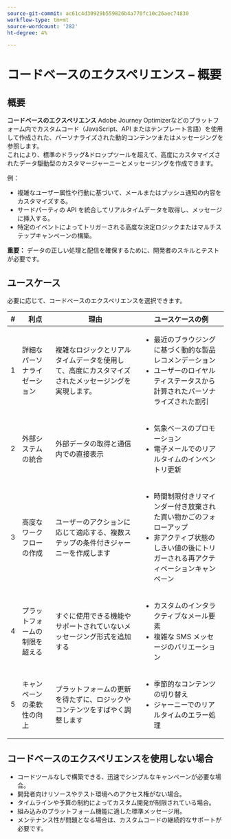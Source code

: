 ```yaml
---
source-git-commit: ac61c4d30929b559826b4a770fc10c26aec74830
workflow-type: tm+mt
source-wordcount: '282'
ht-degree: 4%

---
```

# コードベースのエクスペリエンス – 概要

## 概要

**コードベースのエクスペリエンス** Adobe Journey Optimizerなどのプラットフォーム内でカスタムコード（JavaScript、API またはテンプレート言語）を使用して作成された、パーソナライズされた動的コンテンツまたはメッセージングを参照します。\
これにより、標準のドラッグ&amp;ドロップツールを超えて、高度にカスタマイズされたデータ駆動型のカスタマージャーニーとメッセージングを作成できます。

例：

* 複雑なユーザー属性や行動に基づいて、メールまたはプッシュ通知の内容をカスタマイズする。
* サードパーティの API を統合してリアルタイムデータを取得し、メッセージに挿入する。
* 特定のイベントによってトリガーされる高度な決定ロジックまたはマルチステップキャンペーンの構築。

**重要：** データの正しい処理と配信を確保するために、開発者のスキルとテストが必要です。

## ユースケース

必要に応じて、コードベースのエクスペリエンスを選択できます。

| # | 利点 | 理由 | ユースケースの例 |
|---|---------|-----|-------------------|
| 1 | 詳細なパーソナライゼーション | 複雑なロジックとリアルタイムデータを使用して、高度にカスタマイズされたメッセージングを実現します。 | <ul><li>最近のブラウジングに基づく動的な製品レコメンデーション</li><li>ユーザーのロイヤルティステータスから計算されたパーソナライズされた割引</li></ul> |
| 2 | 外部システムの統合 | 外部データの取得と通信内での直接表示 | <ul><li>気象ベースのプロモーション</li><li>電子メールでのリアルタイムのインベントリ更新</li></ul> |
| 3 | 高度なワークフローの作成 | ユーザーのアクションに応じて適応する、複数ステップの条件付きジャーニーを作成します | <ul><li>時間制限付きリマインダー付き放棄された買い物かごのフォローアップ</li><li>非アクティブ状態のしきい値の後にトリガーされる再アクティベーションキャンペーン</li></ul> |
| 4 | プラットフォームの制限を超える | すぐに使用できる機能やサポートされていないメッセージング形式を追加する | <ul><li>カスタムのインタラクティブなメール要素</li><li>複雑な SMS メッセージのバリエーション</li></ul> |
| 5 | キャンペーンの柔軟性の向上 | プラットフォームの更新を待たずに、ロジックやコンテンツをすばやく調整します | <ul><li>季節的なコンテンツの切り替え</li><li>ジャーニーでのリアルタイムのエラー処理</li></ul> |

## コードベースのエクスペリエンスを使用しない場合

* コードツールなしで構築できる、迅速でシンプルなキャンペーンが必要な場合。
* 開発者向けリソースやテスト環境へのアクセス権がない場合。
* タイムラインや予算の制約によってカスタム開発が制限されている場合。
* 組み込みのプラットフォーム機能に適した標準メッセージ用。
* メンテナンス性が問題となる場合は、カスタムコードの継続的なサポートが必要です。
